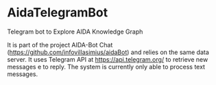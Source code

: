 # AidaTelegramBot

Telegram bot to Explore AIDA Knowledge Graph 

It is part of the project AIDA-Bot Chat (https://github.com/infovillasimius/aidaBot)  and relies on the same data server. 
It uses Telegram API at https://api.telegram.org/ to retrieve new messages e to reply. 
The system is currently only able to process text messages.
